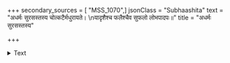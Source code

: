 +++
secondary_sources = [ "MSS_1070",]
jsonClass = "Subhaashita"
text = "अधर्मः सुरसस्तस्य चोत्कटैर्मधुरायते।  \nयादृशैश्च फलैश्चैव सुफलो लोभपादपः॥"
title = "अधर्मः सुरसस्तस्य"

+++

<details><summary>Text</summary>

अधर्मः सुरसस्तस्य चोत्कटैर्मधुरायते।  
यादृशैश्च फलैश्चैव सुफलो लोभपादपः॥
</details>
